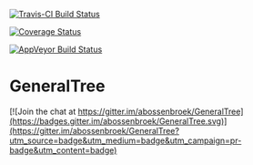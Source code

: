[![Travis-CI Build Status](https://travis-ci.org/abossenbroek/GeneralTree.svg?branch=master)](https://travis-ci.org/abossenbroek/GeneralTree)

[![Coverage Status](https://img.shields.io/codecov/c/github/abossenbroek/GeneralTree/master.svg)](https://codecov.io/github/abossenbroek/GeneralTree?branch=master)

[![AppVeyor Build Status](https://ci.appveyor.com/api/projects/status/github/abossenbroek/GeneralTree?branch=master&svg=true)](https://ci.appveyor.com/project/abossenbroek/GeneralTree)

# GeneralTree

[![Join the chat at https://gitter.im/abossenbroek/GeneralTree](https://badges.gitter.im/abossenbroek/GeneralTree.svg)](https://gitter.im/abossenbroek/GeneralTree?utm_source=badge&utm_medium=badge&utm_campaign=pr-badge&utm_content=badge)
